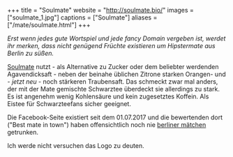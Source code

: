 +++
title = "Soulmate"
website = "http://soulmate.bio/"
images = ["soulmate_1.jpg"]
captions = ["Soulmate"]
aliases = ["/mate/soulmate.html"]
+++

_Erst wenn jedes gute Wortspiel und jede fancy Domain vergeben ist, werdet ihr
merken, dass nicht genügend Früchte existieren um Hipstermate aus Berlin zu
süßen._

[Soulmate](http://soulmate.bio/) nutzt - als Alternative zu Zucker oder dem
beliebter werdenden Agavendicksaft - neben der beinahe üblichen Zitrone starken
Orangen- und - _jetzt neu_ - noch stärkeren Traubensaft. Das schmeckt zwar mal
anders, der mit der Mate gemischte Schwarztee überdeckt sie allerdings zu stark.
Es ist angenehm wenig Kohlensäure und kein zugesetztes Koffein. Als Eistee für
Schwarzteefans sicher geeignet.

Die Facebook-Seite existiert seit dem 01.07.2017 und die bewertenden dort ("Best
mate in town") haben offensichtlich noch nie
[berliner mätchen](/mate/maetchen.html) getrunken.

Ich werde nicht versuchen das Logo zu deuten.
